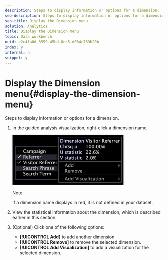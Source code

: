 ```yaml
---
description: Steps to display information or options for a dimension.
seo-description: Steps to display information or options for a dimension.
seo-title: Display the Dimension menu
solution: Analytics
title: Display the Dimension menu
topic: Data workbench
uuid: e2c4fa8d-3559-45bd-8ec5-d064c763b20b
index: y
internal: n
snippet: y
---
```


# Display the Dimension menu{#display-the-dimension-menu}

Steps to display information or options for a dimension.

1. In the guided analysis visualization, right-click a dimension name.

   ![Step Info](assets/mnu_GuidedAnalysis.png)

   >[!NOTE]
   >
   >If a dimension name displays in red, it is not defined in your dataset.

1. View the statistical information about the dimension, which is described earlier in this section.
1. (Optional) Click one of the following options:

    * **[!UICONTROL Add]** to add another dimension. 
    * **[!UICONTROL Remove]** to remove the selected dimension. 
    * **[!UICONTROL Add Visualization]** to add a visualization for the selected dimension.

